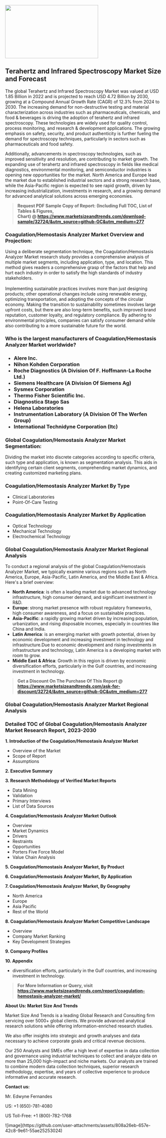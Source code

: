 <p><img class="alignnone size-medium wp-image-20088" src="https://ffe5etoiles.com/wp-content/uploads/2024/12/MST1-300x171.png" alt="" width="300" height="171" /></p><h2>Terahertz and Infrared Spectroscopy Market Size and Forecast</h2><p>The global Terahertz and Infrared Spectroscopy Market was valued at USD 1.85 Billion in 2022 and is projected to reach USD 4.72 Billion by 2030, growing at a Compound Annual Growth Rate (CAGR) of 12.3% from 2024 to 2030. The increasing demand for non-destructive testing and material characterization across industries such as pharmaceuticals, chemicals, and food & beverages is driving the adoption of terahertz and infrared spectroscopy. These technologies are widely used for quality control, process monitoring, and research & development applications. The growing emphasis on safety, security, and product authenticity is further fueling the demand for spectroscopy techniques, particularly in sectors such as pharmaceuticals and food safety.</p><p>Additionally, advancements in spectroscopy technologies, such as improved sensitivity and resolution, are contributing to market growth. The expanding use of terahertz and infrared spectroscopy in fields like medical diagnostics, environmental monitoring, and semiconductor industries is opening new opportunities for the market. North America and Europe lead the market due to established industrial sectors and a strong research base, while the Asia-Pacific region is expected to see rapid growth, driven by increasing industrialization, investments in research, and a growing demand for advanced analytical solutions across emerging economies.</p></p><blockquote id="" class=""><strong>Request PDF Sample Copy of Report: (Including Full TOC, List of Tables &amp; Figures, Chart)&nbsp;@&nbsp;<strong><a href="https://www.marketsizeandtrends.com/download-sample/32724/&utm_source=github-GC&utm_medium=277" target="_blank">https://www.marketsizeandtrends.com/download-sample/32724/&utm_source=github-GC&utm_medium=277</a></strong></strong></blockquote><h3 id="" class="">Coagulation/Hemostasis Analyzer Market&nbsp;Overview and Projection:</h3><p id="" class="">Using a deliberate segmentation technique, the Coagulation/Hemostasis Analyzer Market research study provides a comprehensive analysis of multiple market segments, including application, type, and location. This method gives readers a comprehensive grasp of the factors that help and hurt each industry in order to satisfy the high standards of industry stakeholders. <br /> <br />Implementing sustainable practices involves more than just designing products; other operational changes include using renewable energy, optimizing transportation, and adopting the concepts of the circular economy. Making the transition to sustainability sometimes involves large upfront costs, but there are also long-term benefits, such improved brand reputation, customer loyalty, and regulatory compliance. By adhering to environmental principles, companies can satisfy consumer demand while also contributing to a more sustainable future for the world.</p><h3 id="" class="">Who is the largest manufacturers of&nbsp;Coagulation/Hemostasis Analyzer Market worldwide?</h3><h3 class=""><p><ul><li>Alere Inc. </li><li> Nihon Kohden Corporation </li><li> Roche Diagnostics (A Division Of F. Hoffmann-La Roche Ltd.) </li><li> Siemens Healthcare (A Division Of Siemens Ag) </li><li> Sysmex Corporation </li><li> Thermo Fisher Scientific Inc. </li><li> Diagnostica Stago Sas </li><li> Helena Laboratories </li><li> Instrumentation Laboratory (A Division Of The Werfen Group) </li><li> International Technidyne Corporation (Itc)</li></ul></p></h3><h3 id="" class="">Global&nbsp;Coagulation/Hemostasis Analyzer Market Segmentation:</h3><p id="" class="">Dividing the market into discrete categories according to specific criteria, such type and application, is known as segmentation analysis. This aids in identifying certain client segments, comprehending market dynamics, and creating customized marketing plans.</p><h3 id="" class="">Coagulation/Hemostasis Analyzer Market&nbsp;By Type</h3><p><p><ul><li>Clinical Laboratories</li><li> Point-Of-Care Testing</p></li></ul></p></p><h3 id="" class="">Coagulation/Hemostasis Analyzer Market&nbsp;By Application</h3><p class=""><p><ul><li>Optical Technology</li><li> Mechanical Technology</li><li> Electrochemical Technology</li></ul></p></p><h3 id="" class="">Global Coagulation/Hemostasis Analyzer Market Regional Analysis</h3><p id="" class="">To conduct a regional analysis of the global Coagulation/Hemostasis Analyzer Market, we typically examine various regions such as North America, Europe, Asia-Pacific, Latin America, and the Middle East &amp; Africa. Here's a brief overview:</p><ul><li><strong>North America</strong>: is often a leading market due to advanced technology infrastructure, high consumer demand, and significant investment in R&amp;D.</li><li><strong>Europe</strong>: strong market presence with robust regulatory frameworks, high consumer awareness, and a focus on sustainable practices.</li><li><strong>Asia-Pacific</strong>: a rapidly growing market driven by increasing population, urbanization, and rising disposable incomes, especially in countries like China and India.</li><li><strong>Latin America</strong>: is an emerging market with growth potential, driven by economic development and increasing investment in technology and infrastructure.Due to economic development and rising investments in infrastructure and technology, Latin America is a developing market with room to grow.</li><li><strong>Middle East &amp; Africa</strong>: Growth in this region is driven by economic diversification efforts, particularly in the Gulf countries, and increasing investment in technology.</li></ul><blockquote id="" class=""><strong>Get a Discount On The Purchase Of This Report @ <strong><a href="https://www.marketsizeandtrends.com/ask-for-discount/32724/&utm_source=github-GC&utm_medium=277" target="_blank">https://www.marketsizeandtrends.com/ask-for-discount/32724/&utm_source=github-GC&utm_medium=277</a></strong></strong></blockquote><h3 id="" class="">Global Coagulation/Hemostasis Analyzer Market Regional Analysis</h3><h3 id="" class="">Detailed TOC of Global Coagulation/Hemostasis Analyzer Market Research Report, 2023-2030</h3><p id="" class=""><strong>1. Introduction of the Coagulation/Hemostasis Analyzer Market</strong></p><ul><li>Overview of the Market</li><li>Scope of Report</li><li>Assumptions</li></ul><p id="" class=""><strong>2. Executive Summary</strong></p><p id="" class=""><strong>3. Research Methodology of Verified Market Reports</strong></p><ul><li>Data Mining</li><li>Validation</li><li>Primary Interviews</li><li>List of Data Sources</li></ul><p id="" class=""><strong>4. Coagulation/Hemostasis Analyzer Market Outlook</strong></p><ul><li>Overview</li><li>Market Dynamics</li><li>Drivers</li><li>Restraints</li><li>Opportunities</li><li>Porters Five Force Model</li><li>Value Chain Analysis</li></ul><p id="" class=""><strong>5. Coagulation/Hemostasis Analyzer Market, By Product</strong></p><p id="" class=""><strong>6. Coagulation/Hemostasis Analyzer Market, By Application</strong></p><p id="" class=""><strong>7. Coagulation/Hemostasis Analyzer Market, By Geography</strong></p><ul><li>North America</li><li>Europe</li><li>Asia Pacific</li><li>Rest of the World</li></ul><p id="" class=""><strong>8. Coagulation/Hemostasis Analyzer Market Competitive Landscape</strong></p><ul><li>Overview</li><li>Company Market Ranking</li><li>Key Development Strategies</li></ul><p id="" class=""><strong>9. Company Profiles</strong></p><p id="" class=""><strong>10. Appendix</strong></p><ul><li>diversification efforts, particularly in the Gulf countries, and increasing investment in technology.</li></ul><blockquote id="" class=""><strong>For More Information or Query, visit <strong><strong><a href="https://www.marketsizeandtrends.com/report/coagulation-hemostasis-analyzer-market/" target="_blank">https://www.marketsizeandtrends.com/report/coagulation-hemostasis-analyzer-market/</a></strong></strong></strong></blockquote><p id="" class=""><strong>About Us: Market Size And Trends</strong></p><p id="" class="">Market Size And Trends is a leading Global Research and Consulting firm servicing over 5000+ global clients. We provide advanced analytical research solutions while offering information-enriched research studies.</p><p id="" class="">We also offer insights into strategic and growth analyses and data necessary to achieve corporate goals and critical revenue decisions.</p><p id="" class="">Our 250 Analysts and SMEs offer a high level of expertise in data collection and governance using industrial techniques to collect and analyze data on more than 25,000 high-impact and niche markets. Our analysts are trained to combine modern data collection techniques, superior research methodology, expertise, and years of collective experience to produce informative and accurate research.</p><p id="" class=""><strong>Contact us:</strong></p><p id="" class="">Mr. Edwyne Fernandes</p><p id="" class="">US: +1 (650)-781-4080</p><p id="" class="">US Toll-Free: +1 (800)-782-1768</p>
![image](https://github.com/user-attachments/assets/808a26eb-657e-42c8-9e61-55ae25253024)
